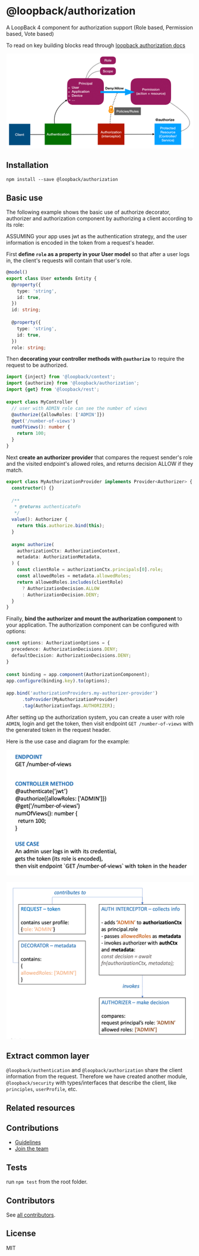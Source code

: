 # @loopback/authorization

A LoopBack 4 component for authorization support (Role based, Permission based,
Vote based)

To read on key building blocks read through
[loopback authorization docs](https://loopback.io/doc/en/lb4/Loopback-component-authorization.html)

![Authorization](imgs/authorization.png)

## Installation

```shell
npm install --save @loopback/authorization
```

## Basic use

The following example shows the basic use of authorize decorator, authorizer and
authorization component by authorizing a client according to its role:

ASSUMING your app uses jwt as the authentication strategy, and the user
information is encoded in the token from a request's header.

First **define `role` as a property in your User model** so that after a user
logs in, the client's requests will contain that user's role.

```ts
@model()
export class User extends Entity {
  @property({
    type: 'string',
    id: true,
  })
  id: string;

  @property({
    type: 'string',
    id: true,
  })
  role: string;
```

Then **decorating your controller methods with `@authorize`** to require the
request to be authorized.

```ts
import {inject} from '@loopback/context';
import {authorize} from '@loopback/authorization';
import {get} from '@loopback/rest';

export class MyController {
  // user with ADMIN role can see the number of views
  @authorize({allowRoles: ['ADMIN']})
  @get('/number-of-views')
  numOfViews(): number {
    return 100;
  }
}
```

Next **create an authorizer provider** that compares the request sender's role
and the visited endpoint's allowed roles, and returns decision ALLOW if they
match.

```ts
export class MyAuthorizationProvider implements Provider<Authorizer> {
  constructor() {}

  /**
   * @returns authenticateFn
   */
  value(): Authorizer {
    return this.authorize.bind(this);
  }

  async authorize(
    authorizationCtx: AuthorizationContext,
    metadata: AuthorizationMetadata,
  ) {
    const clientRole = authorizationCtx.principals[0].role;
    const allowedRoles = metadata.allowedRoles;
    return allowedRoles.includes(clientRole)
      ? AuthorizationDecision.ALLOW
      : AuthorizationDecision.DENY;
  }
}
```

Finally, **bind the authorizer and mount the authorization component** to your
application. The authorization component can be configured with options:

```ts
const options: AuthorizationOptions = {
  precedence: AuthorizationDecisions.DENY;
  defaultDecision: AuthorizationDecisions.DENY;
}

const binding = app.component(AuthorizationComponent);
app.configure(binding.key).to(options);

app.bind('authorizationProviders.my-authorizer-provider')
      .toProvider(MyAuthorizationProvider)
      .tag(AuthorizationTags.AUTHORIZER);

```

After setting up the authorization system, you can create a user with role
`ADMIN`, login and get the token, then visit endpoint `GET /number-of-views`
with the generated token in the request header.

Here is the use case and diagram for the example:

![Use case](imgs/use-case.png)

![Example diagram](imgs/example-diagram.png)

## Extract common layer

`@loopback/authentication` and `@loopback/authorization` share the client
information from the request. Therefore we have created another module,
`@loopback/security` with types/interfaces that describe the client, like
`principles`, `userProfile`, etc.

## Related resources

## Contributions

- [Guidelines](https://github.com/strongloop/loopback-next/blob/master/docs/CONTRIBUTING.md)
- [Join the team](https://github.com/strongloop/loopback-next/issues/110)

## Tests

run `npm test` from the root folder.

## Contributors

See
[all contributors](https://github.com/strongloop/loopback-next/graphs/contributors).

## License

MIT
